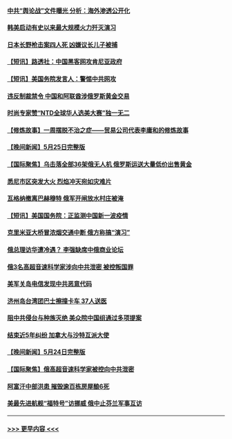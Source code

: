 #### [中共“舆论战”文件曝光 分析：海外渗透公开化](../pages/prog202/a103720469.md?t=05270343) 
#### [韩美启动有史以来最大规模火力歼灭演习](../pages/prog202/a103720470.md?t=05270343) 
#### [日本长野枪击案四人死 凶嫌议长儿子被捕](../pages/prog202/a103720472.md?t=05270343) 
#### [【短讯】路透社：中国黑客网攻肯尼亚政府](../pages/prog202/a103720466.md?t=05270343) 
#### [【短讯】美国务院发言人：警惕中共网攻](../pages/prog202/a103720465.md?t=05270343) 
#### [违反制裁禁令 中国和阿联酋涉俄罗斯黄金交易](../pages/prog202/a103720394.md?t=05270343) 
#### [时尚专家赞“NTD全球华人选美大赛”独一无二](../pages/prog202/a103719966.md?t=05270343) 
#### [【修炼故事】一周摆脱不治之症——贸易公司代表李庸和的修炼故事](../pages/prog202/a103720310.md?t=05270343) 
#### [【晚间新闻】5月25日完整版](../pages/prog202/a103720134.md?t=05270343) 
#### [【国际聚焦】乌击落全部36架俄无人机 俄罗斯运送大量低价出售黄金](../pages/prog202/a103720145.md?t=05270343) 
#### [悉尼市区突发大火 烈焰冲天宛如灾难片](../pages/prog202/a103720032.md?t=05270343) 
#### [瓦格纳撤离巴赫穆特 俄军开闸放水村庄被淹](../pages/prog202/a103720030.md?t=05270343) 
#### [【短讯】美国国务院：正监测中国新一波疫情](../pages/prog202/a103719855.md?t=05270343) 
#### [克里米亚大桥冒浓烟交通中断 俄方称搞“演习”](../pages/prog202/a103719652.md?t=05270343) 
#### [俄总理访华遭冷遇？ 李强缺席中俄商业论坛](../pages/prog202/a103719646.md?t=05270343) 
#### [俄3名高超音速科学家涉向中共泄密 被控叛国罪](../pages/prog202/a103719636.md?t=05270343) 
#### [美军关岛电信发现中共恶意代码](../pages/prog202/a103719621.md?t=05270343) 
#### [济州岛台湾团巴士擦撞卡车 37人送医](../pages/prog202/a103719599.md?t=05270343) 
#### [阻中共侵台与种族灭绝 美众院中国组通过多项提案](../pages/prog202/a103719586.md?t=05270343) 
#### [结束近5年纠纷 加拿大与沙特互派大使](../pages/prog202/a103719573.md?t=05270343) 
#### [【晚间新闻】5月24日完整版](../pages/prog202/a103719437.md?t=05270343) 
#### [【国际聚焦】俄高超音速科学家被控向中共泄密](../pages/prog202/a103719456.md?t=05270343) 
#### [阿富汗中部洪患 摧毁逾百栋房屋酿6死](../pages/prog202/a103719472.md?t=05270343) 
#### [美最先进航舰“福特号”访挪威 俄中止芬兰军事互访](../pages/prog202/a103719436.md?t=05270343) 

----
#### [ >>> 更早内容 <<< ](../indexes/prog202-earlier.md)
